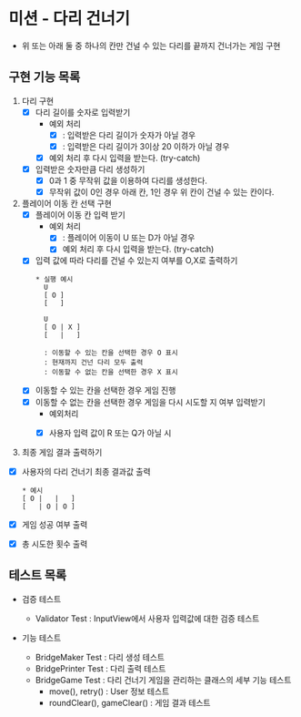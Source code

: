 # 미션 - 다리 건너기
- 위 또는 아래 둘 중 하나의 칸만 건널 수 있는 다리를 끝까지 건너가는 게임 구현

## 구현 기능 목록

1) 다리 구현
   - [x] 다리 길이를 숫자로 입력받기
     * 예외 처리 
       * [x] : 입력받은 다리 길이가 숫자가 아닐 경우 
       * [x] : 입력받은 다리 길이가 3이상 20 이하가 아닐 경우 
     - [x] 예외 처리 후 다시 입력을 받는다. (try-catch)
   - [x] 입력받은 숫자만큼 다리 생성하기
     - [x] 0과 1 중 무작위 값을 이용하여 다리를 생성한다.
     - [x] 무작위 값이 0인 경우 아래 칸, 1인 경우 위 칸이 건널 수 있는 칸이다.
   
2) 플레이어 이동 칸 선택 구현
    - [x] 플레이어 이동 칸 입력 받기 
      * 예외 처리
        * [x] : 플레이어 이동이 U 또는 D가 아닐 경우 
        - [x] 예외 처리 후 다시 입력을 받는다. (try-catch)
      
    - [x] 입력 값에 따라 다리를 건널 수 있는지 여부를 O,X로 출력하기
      ```
      * 실행 예시
        U
        [ O ]
        [   ]

        U
        [ O | X ]
        [   |   ] 
      
        : 이동할 수 있는 칸을 선택한 경우 O 표시
        : 현재까지 건넌 다리 모두 출력
        : 이동할 수 없는 칸을 선택한 경우 X 표시
        ```
    - [x] 이동할 수 있는 칸을 선택한 경우 게임 진행  
    - [x] 이동할 수 없는 칸을 선택한 경우 게임을 다시 시도할 지 여부 입력받기
      * 예외처리
      * [x] 사용자 입력 값이 R 또는 Q가 아닐 시
      
    

3) 최종 게임 결과 출력하기
  - [x] 사용자의 다리 건너기 최종 결과값 출력
    ```
    * 예시 
    [ O |   |   ]
    [   | O | O ]
    ```
  - [x] 게임 성공 여부 출력
  - [x] 총 시도한 횟수 출력


## 테스트 목록
 - 검증 테스트
   - Validator Test : InputView에서 사용자 입력값에 대한 검증 테스트
    
 - 기능 테스트
   - BridgeMaker Test : 다리 생성 테스트
   - BridgePrinter Test : 다리 출력 테스트
   - BridgeGame Test : 다리 건너기 게임을 관리하는 클래스의 세부 기능 테스트
     - move(), retry() : User 정보 테스트
     - roundClear(), gameClear() : 게임 결과 테스트

